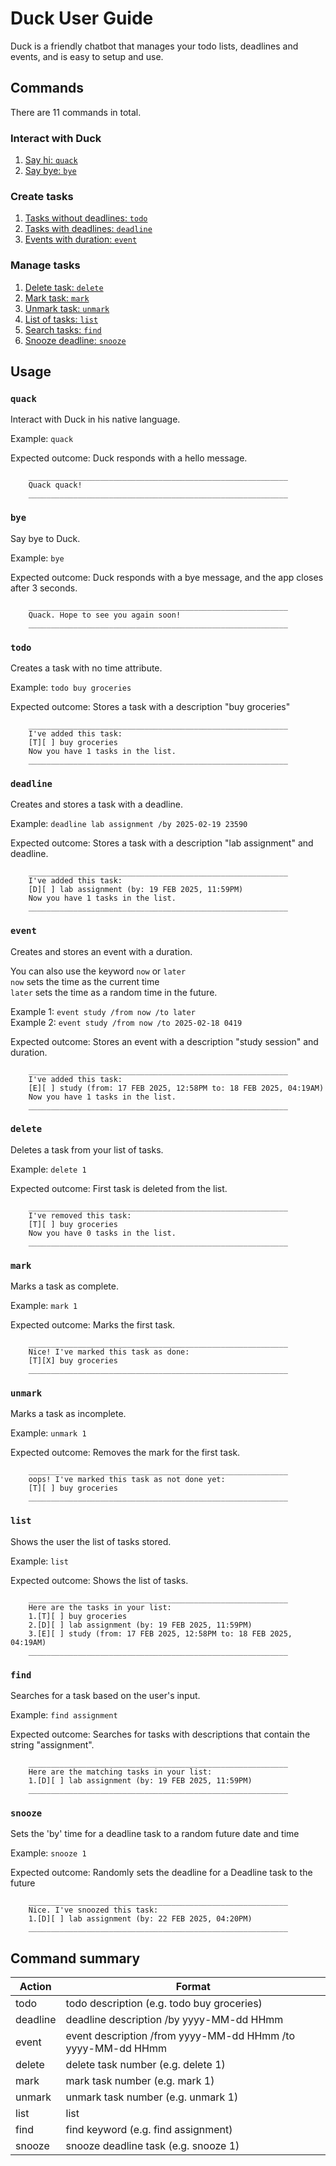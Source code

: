 # Duck User Guide

Duck is a friendly chatbot that manages your todo lists, deadlines and events,
and is easy to setup and use. 

## Commands
There are 11 commands in total.

### Interact with Duck
1. [Say hi: `quack`](#quack)
2. [Say bye: `bye`](#bye)

### Create tasks
1. [Tasks without deadlines: `todo`](#todo)
2. [Tasks with deadlines: `deadline`](#deadline)
3. [Events with duration: `event`](#event)

### Manage tasks
1. [Delete task: `delete`](#delete)
2. [Mark task: `mark`](#mark)
3. [Unmark task: `unmark`](#unmark)
4. [List of tasks: `list`](#list)
5. [Search tasks: `find`](#find)
6. [Snooze deadline: `snooze`](#snooze)

## Usage
### `quack`

Interact with Duck in his native language.

Example: `quack`

Expected outcome: Duck responds with a hello message.

```
    __________________________________________________________
    Quack quack!
    __________________________________________________________
```

### `bye`

Say bye to Duck.

Example: `bye`

Expected outcome: Duck responds with a bye message, and the app closes after 3 seconds.

```
    __________________________________________________________
    Quack. Hope to see you again soon!
    __________________________________________________________
```

### `todo`

Creates a task with no time attribute.

Example: `todo buy groceries`

Expected outcome: Stores a task with a description "buy groceries"

```
    __________________________________________________________
    I've added this task:
    [T][ ] buy groceries
    Now you have 1 tasks in the list.
    __________________________________________________________
```

### `deadline`

Creates and stores a task with a deadline.

Example: `deadline lab assignment /by 2025-02-19 23590`

Expected outcome: Stores a task with a description "lab assignment" and deadline.

```
    __________________________________________________________
    I've added this task:
    [D][ ] lab assignment (by: 19 FEB 2025, 11:59PM)
    Now you have 1 tasks in the list.
    __________________________________________________________
```

### `event`

Creates and stores an event with a duration.

You can also use the keyword `now` or `later`  
`now` sets the time as the current time  
`later` sets the time as a random time in the future.

Example 1: `event study /from now /to later`  
Example 2: `event study /from now /to 2025-02-18 0419`

Expected outcome: Stores an event with a description "study session" and duration.

```
    __________________________________________________________
    I've added this task:
    [E][ ] study (from: 17 FEB 2025, 12:58PM to: 18 FEB 2025, 04:19AM)
    Now you have 1 tasks in the list.
    __________________________________________________________
```

### `delete`

Deletes a task from your list of tasks.

Example: `delete 1`

Expected outcome: First task is deleted from the list.

```
    __________________________________________________________
    I've removed this task:
    [T][ ] buy groceries
    Now you have 0 tasks in the list.
    __________________________________________________________
```

### `mark`

Marks a task as complete.

Example: `mark 1`

Expected outcome: Marks the first task.

```
    __________________________________________________________
    Nice! I've marked this task as done:
    [T][X] buy groceries
    __________________________________________________________
```

### `unmark`

Marks a task as incomplete.

Example: `unmark 1`

Expected outcome: Removes the mark for the first task.

```
    __________________________________________________________
    oops! I've marked this task as not done yet:
    [T][ ] buy groceries
    __________________________________________________________
```

### `list`
Shows the user the list of tasks stored.

Example: `list`

Expected outcome: Shows the list of tasks.

```
    __________________________________________________________
    Here are the tasks in your list:
    1.[T][ ] buy groceries
    2.[D][ ] lab assignment (by: 19 FEB 2025, 11:59PM)
    3.[E][ ] study (from: 17 FEB 2025, 12:58PM to: 18 FEB 2025, 04:19AM)
    __________________________________________________________
```

### `find`

Searches for a task based on the user's input.

Example: `find assignment`

Expected outcome: Searches for tasks with descriptions that contain the string "assignment".

```
    __________________________________________________________
    Here are the matching tasks in your list:
    1.[D][ ] lab assignment (by: 19 FEB 2025, 11:59PM)
    __________________________________________________________
```

### `snooze`

Sets the 'by' time for a deadline task to a random future date and time

Example: `snooze 1`

Expected outcome: Randomly sets the deadline for a Deadline task to the future

```
    __________________________________________________________
    Nice. I've snoozed this task:
    1.[D][ ] lab assignment (by: 22 FEB 2025, 04:20PM)
    __________________________________________________________
```

## Command summary

| Action   | Format                                                      |
|----------|-------------------------------------------------------------|
| todo     | todo description (e.g. todo buy groceries)                  |
| deadline | deadline description /by yyyy-MM-dd HHmm                    |
| event    | event description /from yyyy-MM-dd HHmm /to yyyy-MM-dd HHmm |
| delete   | delete task number (e.g. delete 1)                          |
| mark     | mark task number (e.g. mark 1)                              |
| unmark   | unmark task number (e.g. unmark 1)                          |
| list     | list                                                        |
| find     | find keyword (e.g. find assignment)                         |
| snooze   | snooze deadline task (e.g. snooze 1)                        |

